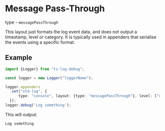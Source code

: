 # Message Pass-Through

type - `messagePassThrough`

This layout just formats the log event data, and does not output a timestamp,
level or category. It is typically used in appenders that serialise the events using a specific format.

## Example

```typescript
import {Logger} from "ts-log-debug";

const logger = new Logger("loggerName");

logger.appenders
  .set("std-log", {
      type: "console", layout: {type: "messagePassThrough"}, level: ["debug", "info", "trace"]
  });
logger.debug('Log something');
```

This will output:

```bash
Log something
```
